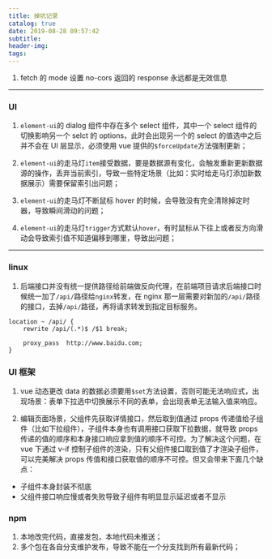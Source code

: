 ```yaml
---
title: 掉坑记录
catalog: true
date: 2019-08-28 09:57:42
subtitle:
header-img:
tags:
---
```


1. fetch 的 mode 设置 no-cors 返回的 response 永远都是无效信息

---

### UI

1. `element-ui`的 dialog 组件中存在多个 select 组件，其中一个 select 组件的切换影响另一个 selct 的 options，此时会出现另一个的 select 的值选中之后并不会在 UI 层显示，必须使用 vue 提供的`$forceUpdate`方法强制更新；

2. `element-ui`的走马灯`item`接受数据，要是数据源有变化，会触发重新更新数据源的操作，丢弃当前索引，导致一些特定场景（比如：实时给走马灯添加新数据展示）需要保留索引出问题；

3. `element-ui`的走马灯不断鼠标 hover 的时候，会导致没有完全清除掉定时器，导致瞬间滑动的问题；

4. `element-ui`的走马灯`trigger`方式默认`hover`，有时鼠标从下往上或者反方向滑动会导致索引值不知道偏移到哪里，导致出问题；

---

### linux

1. 后端接口并没有统一提供路径给前端做反向代理，在前端项目请求后端接口时候统一加了`/api/`路径给`nginx`转发，在 nginx 那一层需要对新加的`/api/`路径的接口，去掉`/api/`路径，再将请求转发到指定目标服务。

```nginx
location ~ /api/ {
    rewrite /api/(.*)$ /$1 break;

    proxy_pass  http://www.baidu.com;
}
```

### UI 框架

1. vue 动态更改 data 的数据必须要用`$set`方法设置，否则可能无法响应式，出现场景：表单下拉选中切换展示不同的表单，会出现表单无法输入值来响应。

2. 编辑页面场景，父组件先获取详情接口，然后取到值通过 props 传递值给子组件（比如下拉组件），子组件本身也有调用接口获取下拉数据，就导致 props 传递的值的顺序和本身接口响应拿到值的顺序不可控。为了解决这个问题，在 vue 下通过 v-if 控制子组件的渲染，只有父组件接口取到值了才渲染子组件，可以完美解决 props 传值和接口获取值的顺序不可控。但又会带来下面几个缺点：

- 子组件本身封装不彻底
- 父组件接口响应慢或者失败导致子组件有明显显示延迟或者不显示

### npm

1. 本地改完代码，直接发包，本地代码未推送；
2. 多个包在各自分支维护发布，导致不能在一个分支找到所有最新代码；
